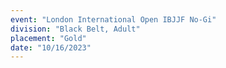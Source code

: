 ```yaml
---
event: "London International Open IBJJF No-Gi"
division: "Black Belt, Adult"
placement: "Gold"
date: "10/16/2023"
---
```

